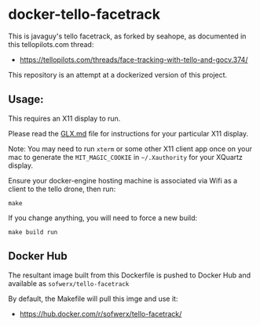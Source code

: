 # docker-tello-facetrack

This is javaguy's tello facetrack, as forked by seahope, as documented in this tellopilots.com thread:

- https://tellopilots.com/threads/face-tracking-with-tello-and-gocv.374/

This repository is an attempt at a dockerized version of this project.

## Usage:

This requires an X11 display to run.

Please read the [GLX.md](GLX.md) file for instructions for your particular X11 display.

Note: You may need to run `xterm` or some other X11 client app once on your mac to generate the `MIT_MAGIC_COOKIE` in `~/.Xauthority` for your XQuartz display.

Ensure your docker-engine hosting machine is associated via Wifi as a client to the tello drone, then run:

    make

If you change anything, you will need to force a new build:

    make build run

## Docker Hub

The resultant image built from this Dockerfile is pushed to Docker Hub and available as `sofwerx/tello-facetrack`

By default, the Makefile will pull this imge and use it:

- https://hub.docker.com/r/sofwerx/tello-facetrack/
